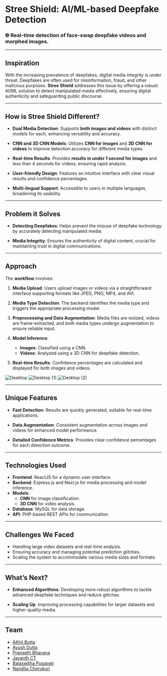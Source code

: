 # Stree Shield: AI/ML-based Deepfake Detection

### 🌐 Real-time detection of face-swap deepfake videos and morphed images.

---

## Inspiration

With the increasing prevalence of deepfakes, digital media integrity is under threat. Deepfakes are often used for misinformation, fraud, and other malicious purposes. **Stree Shield** addresses this issue by offering a robust AI/ML solution to detect manipulated media effectively, ensuring digital authenticity and safeguarding public discourse.

---

## How is Stree Shield Different?

- **Dual Media Detection**: Supports **both images and videos** with distinct models for each, enhancing versatility and accuracy.
  
- **CNN and 3D CNN Models**: Utilizes **CNN for images** and **3D CNN for videos** to improve detection accuracy for different media types.

- **Real-time Results**: Provides **results in under 1 second for images** and less than 4 seconds for videos, ensuring rapid analysis.

- **User-friendly Design**: Features an intuitive interface with clear visual results and confidence percentages.

- **Multi-lingual Support**: Accessible to users in multiple languages, broadening its usability.

---

## Problem it Solves

- **Detecting Deepfakes**: Helps prevent the misuse of deepfake technology by accurately detecting manipulated media.
  
- **Media Integrity**: Ensures the authenticity of digital content, crucial for maintaining trust in digital communications.

---

## Approach

The **workflow** involves:

1. **Media Upload**: Users upload images or videos via a straightforward interface supporting formats like JPEG, PNG, MP4, and AVI.
  
2. **Media Type Detection**: The backend identifies the media type and triggers the appropriate processing model.

3. **Preprocessing and Data Augmentation**: Media files are resized, videos are frame-extracted, and both media types undergo augmentation to ensure reliable input.

4. **Model Inference**: 
   - **Images**: Classified using a CNN.
   - **Videos**: Analyzed using a 3D CNN for deepfake detection.

5. **Real-time Results**: Confidence percentages are calculated and displayed for both images and videos.

![Desktop](https://github.com/user-attachments/assets/218dceab-d5b5-46e3-ac6e-43e0ee994b6e)
![Desktop (1)](https://github.com/user-attachments/assets/b2750a81-626c-4905-b896-f3faebfc96b0)
![Desktop (2)](https://github.com/user-attachments/assets/c5b1ab50-3859-4d04-9cff-a9abad159c2e)


---

## Unique Features

- **Fast Detection**: Results are quickly generated, suitable for real-time applications.
  
- **Data Augmentation**: Consistent augmentation across images and videos for enhanced model performance.

- **Detailed Confidence Metrics**: Provides clear confidence percentages for each detection outcome.

---

## Technologies Used

- **Frontend**: ReactJS for a dynamic user interface.
- **Backend**: Express.js and Next.js for media processing and model inference.
- **Models**: 
  - **CNN** for image classification.
  - **3D CNN** for video analysis.
- **Database**: MySQL for data storage.
- **API**: PHP-based REST APIs for communication.

---

## Challenges We Faced

- Handling large video datasets and real-time analysis.
- Ensuring accuracy and managing potential prediction glitches.
- Scaling the system to accommodate various media sizes and formats.

---

## What’s Next?

- **Enhanced Algorithms**: Developing more robust algorithms to tackle advanced deepfake techniques and reduce glitches.
  
- **Scaling Up**: Improving processing capabilities for larger datasets and higher-quality media.

---

## Team

- [AKhil Butta](https://github.com/buttaakhil)
- [Ayush Dutta](https://github.com/Spirizeon)
- [Praneeth Bhavana](https://github.com/ZELTROX1)
- [Jayanth CT](https://github.com/jayanthct)
- [Balaswitha Pusapati](https://github.com/balaswithapusapati)
- [Nandita Cherukuri](https://github.com/nandita3006)

